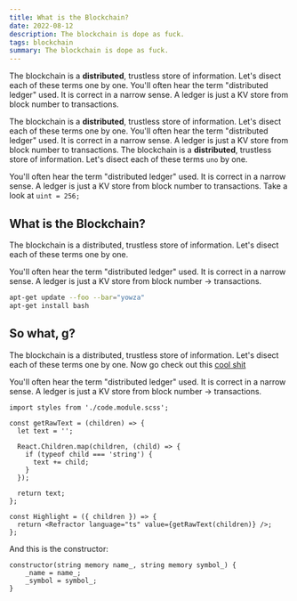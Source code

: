 ```yaml
---
title: What is the Blockchain?
date: 2022-08-12
description: The blockchain is dope as fuck.
tags: blockchain
summary: The blockchain is dope as fuck.
---
```


The blockchain is a **distributed**, trustless store of information. Let's
disect each of these terms one by one. You'll often hear the term "distributed
ledger" used. It is correct in a narrow sense. A ledger is just a KV store from
block number to transactions.

The blockchain is a **distributed**, trustless store of information. Let's
disect each of these terms one by one. You'll often hear the term "distributed
ledger" used. It is correct in a narrow sense. A ledger is just a KV store from
block number to transactions. The blockchain is a **distributed**, trustless
store of information. Let's disect each of these terms `uno` by one.

You'll often hear the term "distributed ledger" used. It is correct in a narrow
sense. A ledger is just a KV store from block number to transactions. Take a
look at `uint = 256;`

## What is the Blockchain?

The blockchain is a distributed, trustless store of information. Let's disect
each of these terms one by one.

You'll often hear the term "distributed ledger" used. It is correct in a narrow
sense. A ledger is just a KV store from block number -> transactions.

```bash
apt-get update --foo --bar="yowza"
apt-get install bash
```

## So what, g?

The blockchain is a distributed, trustless store of information. Let's disect
each of these terms one by one. Now go check out this
[cool shit](https://www.youtube.com/watch?v=dQw4w9WgXcQ)

You'll often hear the term "distributed ledger" used. It is correct in a narrow
sense. A ledger is just a KV store from block number -> transactions.

```solidity
import styles from './code.module.scss';

const getRawText = (children) => {
  let text = '';

  React.Children.map(children, (child) => {
    if (typeof child === 'string') {
      text += child;
    }
  });

  return text;
};

const Highlight = ({ children }) => {
  return <Refractor language="ts" value={getRawText(children)} />;
};
```

And this is the constructor:

```solidity
constructor(string memory name_, string memory symbol_) {
    _name = name_;
    _symbol = symbol_;
}
```
